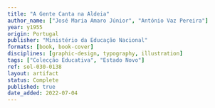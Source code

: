 ```yaml
---
title: "A Gente Canta na Aldeia"
author_name: ["José Maria Amaro Júnior", "António Vaz Pereira"]
year: y1955
origin: Portugal
publisher: "Ministério da Educação Nacional"
formats: [book, book-cover]
disciplines: [graphic-design, typography, illustration]
tags: ["Colecção Educativa", "Estado Novo"]
ref: sol-030-0138
layout: artifact
status: Complete
published: true
date_added: 2022-07-04
---
```

